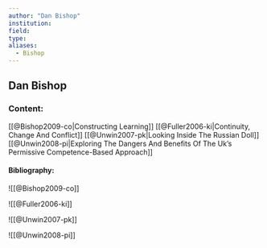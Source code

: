 ```yaml
---
author: "Dan Bishop"
institution:
field:
type:
aliases:
  - Bishop
---
```


## Dan Bishop

### Content:
[[@Bishop2009-co|Constructing Learning]]
[[@Fuller2006-ki|Continuity, Change And Conflict]]
[[@Unwin2007-pk|Looking Inside The Russian Doll]]
[[@Unwin2008-pi|Exploring The Dangers And Benefits Of The Uk’s Permissive Competence-Based Approach]]

#### Bibliography:

![[@Bishop2009-co]]

![[@Fuller2006-ki]]

![[@Unwin2007-pk]]

![[@Unwin2008-pi]]